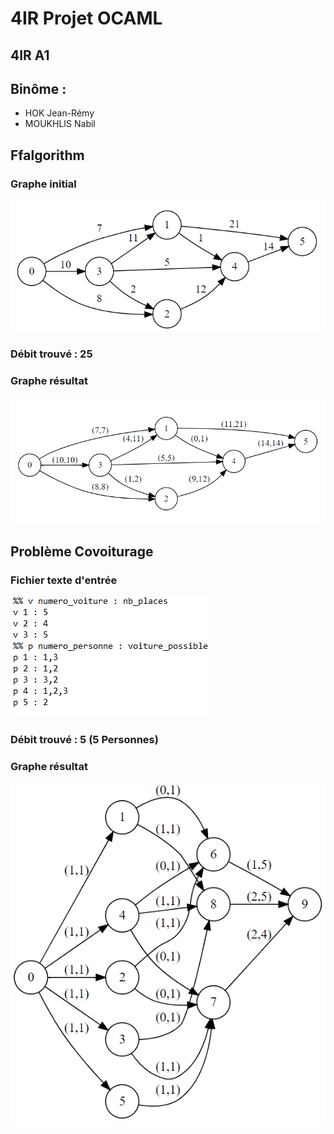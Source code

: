 


# 4IR Projet OCAML
## 4IR A1
## Binôme : 
  * HOK Jean-Rémy  
  * MOUKHLIS Nabil

## Ffalgorithm
### Graphe initial 
![Graphe initial](https://github.com/PiKouri/4a-projet-ocaml/blob/master/Graph_initial.png)
### Débit trouvé : 25
### Graphe résultat
![Graphe Resultat](https://github.com/PiKouri/4a-projet-ocaml/blob/master/Graph_Resultat.png)

## Problème Covoiturage
### Fichier texte d'entrée
![Exemple covoit](https://github.com/PiKouri/4a-projet-ocaml/blob/master/Exemple_covoit.png)
### Débit trouvé : 5 (5 Personnes)
### Graphe résultat
![Covoit Result](https://github.com/PiKouri/4a-projet-ocaml/blob/master/Covoit_Result.png)
